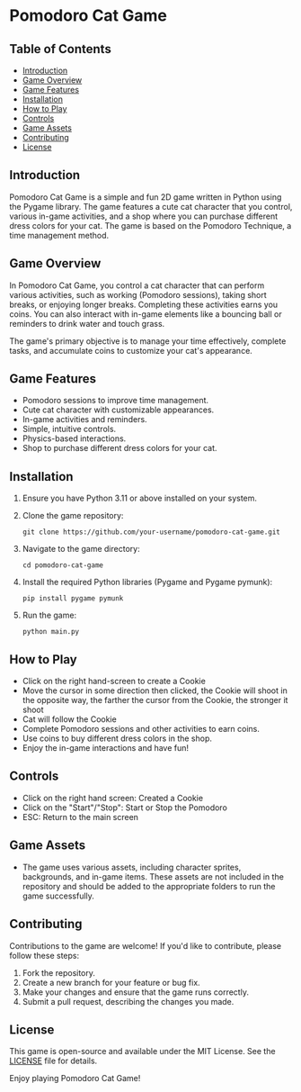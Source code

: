 # Pomodoro Cat Game

## Table of Contents

- [Introduction](#introduction)
- [Game Overview](#game-overview)
- [Game Features](#game-features)
- [Installation](#installation)
- [How to Play](#how-to-play)
- [Controls](#controls)
- [Game Assets](#game-assets)
- [Contributing](#contributing)
- [License](#license)

## Introduction

Pomodoro Cat Game is a simple and fun 2D game written in Python using the Pygame library. The game features a cute cat character that you control, various in-game activities, and a shop where you can purchase different dress colors for your cat. The game is based on the Pomodoro Technique, a time management method.

## Game Overview

In Pomodoro Cat Game, you control a cat character that can perform various activities, such as working (Pomodoro sessions), taking short breaks, or enjoying longer breaks. Completing these activities earns you coins. You can also interact with in-game elements like a bouncing ball or reminders to drink water and touch grass.

The game's primary objective is to manage your time effectively, complete tasks, and accumulate coins to customize your cat's appearance.

## Game Features

- Pomodoro sessions to improve time management.
- Cute cat character with customizable appearances.
- In-game activities and reminders.
- Simple, intuitive controls.
- Physics-based interactions.
- Shop to purchase different dress colors for your cat.

## Installation

1. Ensure you have Python 3.11 or above installed on your system.
2. Clone the game repository:

    ```shell
    git clone https://github.com/your-username/pomodoro-cat-game.git
    ```

3. Navigate to the game directory:

    ```shell
    cd pomodoro-cat-game
    ```

4. Install the required Python libraries (Pygame and Pygame pymunk):

    ```shell
    pip install pygame pymunk
    ```

5. Run the game:

    ```shell
    python main.py
    ```

## How to Play

- Click on the right hand-screen to create a Cookie
- Move the cursor in some direction then clicked, the Cookie will shoot in the opposite way, the farther the cursor from the Cookie, the stronger it shoot
- Cat will follow the Cookie
- Complete Pomodoro sessions and other activities to earn coins.
- Use coins to buy different dress colors in the shop.
- Enjoy the in-game interactions and have fun!

## Controls

- Click on the right hand screen: Created a Cookie
- Click on the "Start"/"Stop": Start or Stop the Pomodoro
- ESC: Return to the main screen

## Game Assets

- The game uses various assets, including character sprites, backgrounds, and in-game items. These assets are not included in the repository and should be added to the appropriate folders to run the game successfully.

## Contributing

Contributions to the game are welcome! If you'd like to contribute, please follow these steps:

1. Fork the repository.
2. Create a new branch for your feature or bug fix.
3. Make your changes and ensure that the game runs correctly.
4. Submit a pull request, describing the changes you made.

## License

This game is open-source and available under the MIT License. See the [LICENSE](https://opensource.org/license/mit/) file for details.

Enjoy playing Pomodoro Cat Game!


